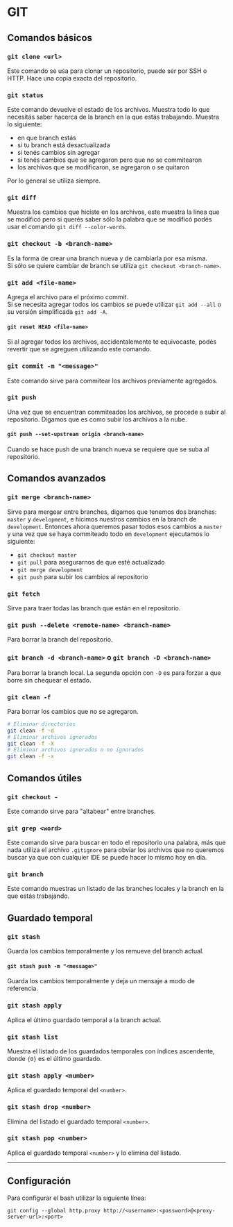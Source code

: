 # GIT
## Comandos básicos
### `git clone <url>`
Este comando se usa para clonar un repositorio, puede ser por SSH o HTTP. Hace una copia exacta del repositorio.
### `git status`
Este comando devuelve el estado de los archivos. Muestra todo lo que necesitás saber hacerca de la branch en la que estás trabajando. Muestra lo siguiente:
 - en que branch estás
 - si tu branch está desactualizada
 - si tenés cambios sin agregar
 - si tenés cambios que se agregaron pero que no se commitearon
 - los archivos que se modificaron, se agregaron o se quitaron

Por lo general se utiliza siempre.
### `git diff`
Muestra los cambios que hiciste en los archivos, este muestra la línea que se modificó pero si querés saber sólo la palabra que se modificó podés usar el comando `git diff --color-words`.
### `git checkout -b <branch-name>`
Es la forma de crear una branch nueva y de cambiarla por esa misma.  
Si sólo se quiere cambiar de branch se utiliza `git checkout <branch-name>`.
### `git add <file-name>`
Agrega el archivo para el próximo commit.  
Si se necesita agregar todos los cambios se puede utilizar `git add --all` o su versión simplificada `git add -A`.
#### `git reset HEAD <file-name>`
Si al agregar todos los archivos, accidentalemente te equivocaste, podés revertir que se agreguen utilizando este comando.
### `git commit -m "<message>"`
Este comando sirve para commitear los archivos previamente agregados.
### `git push`
Una vez que se encuentran commiteados los archivos, se procede a subir al repositorio. Digamos que es como subir los archivos a la nube.
#### `git push --set-upstream origin <branch-name>`
Cuando se hace push de una branch nueva se requiere que se suba al repositorio.
## Comandos avanzados
### `git merge <branch-name>`
Sirve para mergear entre branches, digamos que tenemos dos branches: `master` y `development`, e hicimos nuestros cambios en la branch de `development`. Entonces ahora queremos pasar todos esos cambios a `master` y una vez que se haya commiteado todo en `development` ejecutamos lo siguiente:  
 - `git checkout master`
 - `git pull` para asegurarnos de que esté actualizado
 - `git merge development`
 - `git push` para subir los cambios al repositorio

### `git fetch`
Sirve para traer todas las branch que están en el repositorio.
### `git push --delete <remote-name> <branch-name>`
Para borrar la branch del repositorio.
### `git branch -d <branch-name>` o `git branch -D <branch-name>`
Para borrar la branch local. La segunda opción con `-D` es para forzar a que borre sin chequear el estado.
### `git clean -f`
Para borrar los cambios que no se agregaron.
```bash
# Eliminar directorios
git clean -f -d
# Eliminar archivos ignorados
git clean -f -X
# Eliminar archivos ignorados o no ignorados
git clean -f -x
```
## Comandos útiles
### `git checkout -`
Este comando sirve para "altabear" entre branches.
### `git grep <word>`
Este comando sirve para buscar en todo el repositorio una palabra, más que nada utiliza el archivo `.gitignore` para obviar los archivos que no queremos buscar ya que con cualquier IDE se puede hacer lo mismo hoy en día.
### `git branch`
Este comando muestras un listado de las branches locales y la branch en la que estás trabajando.

## Guardado temporal
### `git stash`
Guarda los cambios temporalmente y los remueve del branch actual.
#### `git stash push -m "<message>"`
Guarda los cambios temporalmente y deja un mensaje a modo de referencia.
### `git stash apply`
Aplica el último guardado temporal a la branch actual.
### `git stash list`
Muestra el listado de los guardados temporales con índices ascendente, donde `{0}` es el último guardado.
### `git stash apply <number>`
Aplica el guardado temporal del `<number>`.
### `git stash drop <number>`
Elimina del listado el guardado temporal `<number>`.
### `git stash pop <number>`
Aplica el guardado temporal `<number>` y lo elimina del listado.

---
## Configuración
Para configurar el bash utilizar la siguiente línea:

```
git config --global http.proxy http://<username>:<password>@<proxy-server-url>:<port>
```